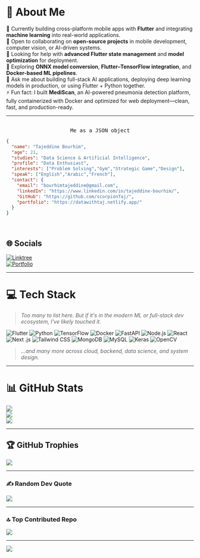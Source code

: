 # 💫 About Me

🔭 Currently building cross-platform mobile apps with **Flutter** and integrating **machine learning** into real-world applications.  
👯 Open to collaborating on **open-source projects** in mobile development, computer vision, or AI-driven systems.  
🤝 Looking for help with **advanced Flutter state management** and **model optimization** for deployment.  
🌱 Exploring **ONNX model conversion**, **Flutter–TensorFlow integration**, and **Docker-based ML pipelines**.  
💬 Ask me about building full-stack AI applications, deploying deep learning models in production, or using Flutter + Python together.  
⚡ Fun fact: I built **MediScan**, an AI-powered pneumonia detection platform, fully containerized with Docker and optimized for web deployment—clean, fast, and production-ready.

---

<br>
    
  <div align='center'> <kbd>Me as a JSON object</kbd> </div>
  
```json
{
  "name": "Tajeddine Bourhim",
  "age": 21,
  "studies": "Data Science & Artificial Intelligence",
  "profile": "Data Enthusiast",
  "interests": ["Problem Solving","Gym","Strategic Game","Design"],
  "speak": ["English","Arabic","French"],
  "contact": {
    "email": "bourhimtajeddine@gmail.com",
    "linkedIn": "https://www.linkedin.com/in/tajeddine-bourhim/",
    "GitHub": "https://github.com/scorpionTaj/",
    "portfolio": "https://datawithtaj.netlify.app/"
  }
}
```

  <br/>

## 🌐 Socials

[![Linktree](https://img.shields.io/badge/Linktree-%238259C6.svg?logo=linktree&logoColor=white)](https://linktr.ee/tajeddineofficiel)  
[![Portfolio](https://img.shields.io/badge/Portfolio-%238259C6.svg?logo=portfolio&logoColor=white)](https://datawithtaj.tech/)

---

# 💻 Tech Stack

> _Too many to list here. But if it's in the modern ML or full-stack dev ecosystem, I've likely touched it._

![Flutter](https://img.shields.io/badge/flutter-%2302569B.svg?style=for-the-badge&logo=flutter&logoColor=white)
![Python](https://img.shields.io/badge/python-%233776AB.svg?style=for-the-badge&logo=python&logoColor=white)
![TensorFlow](https://img.shields.io/badge/TensorFlow-%23FF6F00.svg?style=for-the-badge&logo=TensorFlow&logoColor=white)
![Docker](https://img.shields.io/badge/docker-%230db7ed.svg?style=for-the-badge&logo=docker&logoColor=white)
![FastAPI](https://img.shields.io/badge/fastapi-%23005571.svg?style=for-the-badge&logo=fastapi&logoColor=white)
![Node.js](https://img.shields.io/badge/node.js-6DA55F?style=for-the-badge&logo=node.js&logoColor=white)
![React](https://img.shields.io/badge/react-%2320232a.svg?style=for-the-badge&logo=react&logoColor=%2361DAFB)
![Next .js](https://img.shields.io/badge/next.js-%23000000.svg?style=for-the-badge&logo=next.js&logoColor=white)
![Tailwind CSS](https://img.shields.io/badge/tailwind%20css-%2338B2AC.svg?style=for-the-badge&logo=tailwind-css&logoColor=white)
![MongoDB](https://img.shields.io/badge/mongodb-%2347A248.svg?style=for-the-badge&logo=mongodb&logoColor=white)
![MySQL](https://img.shields.io/badge/mysql-%234479A1.svg?style=for-the-badge&logo=mysql&logoColor=white)
![Keras](https://img.shields.io/badge/Keras-%23D00000.svg?style=for-the-badge&logo=Keras&logoColor=white)
![OpenCV](https://img.shields.io/badge/opencv-%23white.svg?style=for-the-badge&logo=opencv&logoColor=white)

> _...and many more across cloud, backend, data science, and system design._

---

# 📊 GitHub Stats

![](https://github-readme-stats.vercel.app/api?username=scorpiontaj&theme=catppuccin_mocha&hide_border=false&include_all_commits=true&count_private=true)  
![](https://nirzak-streak-stats.vercel.app/?user=scorpiontaj&theme=catppuccin_mocha&hide_border=false)  
![](https://github-readme-stats.vercel.app/api/top-langs/?username=scorpiontaj&theme=catppuccin_mocha&hide_border=false&layout=compact)

---

## 🏆 GitHub Trophies

![](https://github-profile-trophy.vercel.app/?username=scorpiontaj&theme=catppuccin_mocha&no-frame=false&no-bg=true&margin-w=4)

---

### ✍️ Random Dev Quote

![](https://quotes-github-readme.vercel.app/api?type=horizontal&theme=radical)

---

### 🔝 Top Contributed Repo

![](https://github-contributor-stats.vercel.app/api?username=scorpiontaj&limit=5&theme=catppuccin_mocha&combine_all_yearly_contributions=true)

---

[![](https://visitcount.itsvg.in/api?id=scorpiontaj&icon=0&color=13)](https://visitcount.itsvg.in)
